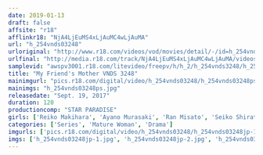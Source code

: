 ```yaml
---
date: 2019-01-13
draft: false
affsite: "r18"
afflinkr18: "NjA4LjEuMS4xLjAuMC4wLjAuMA"
url: "h_254vnds03248"
urloriginal: "http://www.r18.com/videos/vod/movies/detail/-/id=h_254vnds03248"
urlfinal: "http://media.r18.com/track/NjA4LjEuMS4xLjAuMC4wLjAuMA/videos/vod/movies/detail/-/id=h_254vnds03248"
samplevid: "awspv3001.r18.com/litevideo/freepv/h/h_2/h_254vnds3248/h_254vnds3248_dmb_w.mp4"
title: "My Friend's Mother VNDS 3248"
mainimgurl: "pics.r18.com/digital/video/h_254vnds03248/h_254vnds03248ps.jpg"
mainimgs: "h_254vnds03248ps.jpg"
releasedate: "Sept. 19, 2017"
duration: 120
productioncomp: "STAR PARADISE"
girls: ['Reiko Makihara', 'Ayano Murasaki', 'Ran Misato', 'Seiko Shiratori', 'Shino Miyazawa']
categories: ['Series', 'Mature Woman', 'Drama']
imgurls: ['pics.r18.com/digital/video/h_254vnds03248/h_254vnds03248jp-1.jpg', 'pics.r18.com/digital/video/h_254vnds03248/h_254vnds03248jp-2.jpg', 'pics.r18.com/digital/video/h_254vnds03248/h_254vnds03248jp-3.jpg', 'pics.r18.com/digital/video/h_254vnds03248/h_254vnds03248jp-4.jpg', 'pics.r18.com/digital/video/h_254vnds03248/h_254vnds03248jp-5.jpg', 'pics.r18.com/digital/video/h_254vnds03248/h_254vnds03248jp-6.jpg', 'pics.r18.com/digital/video/h_254vnds03248/h_254vnds03248jp-7.jpg', 'pics.r18.com/digital/video/h_254vnds03248/h_254vnds03248jp-8.jpg', 'pics.r18.com/digital/video/h_254vnds03248/h_254vnds03248jp-9.jpg', 'pics.r18.com/digital/video/h_254vnds03248/h_254vnds03248jp-10.jpg', 'pics.r18.com/digital/video/h_254vnds03248/h_254vnds03248jp-11.jpg', 'pics.r18.com/digital/video/h_254vnds03248/h_254vnds03248jp-12.jpg', 'pics.r18.com/digital/video/h_254vnds03248/h_254vnds03248jp-13.jpg', 'pics.r18.com/digital/video/h_254vnds03248/h_254vnds03248jp-14.jpg', 'pics.r18.com/digital/video/h_254vnds03248/h_254vnds03248jp-15.jpg', 'pics.r18.com/digital/video/h_254vnds03248/h_254vnds03248jp-16.jpg', 'pics.r18.com/digital/video/h_254vnds03248/h_254vnds03248jp-17.jpg', 'pics.r18.com/digital/video/h_254vnds03248/h_254vnds03248jp-18.jpg', 'pics.r18.com/digital/video/h_254vnds03248/h_254vnds03248jp-19.jpg', 'pics.r18.com/digital/video/h_254vnds03248/h_254vnds03248jp-20.jpg']
imgs: ['h_254vnds03248jp-1.jpg', 'h_254vnds03248jp-2.jpg', 'h_254vnds03248jp-3.jpg', 'h_254vnds03248jp-4.jpg', 'h_254vnds03248jp-5.jpg', 'h_254vnds03248jp-6.jpg', 'h_254vnds03248jp-7.jpg', 'h_254vnds03248jp-8.jpg', 'h_254vnds03248jp-9.jpg', 'h_254vnds03248jp-10.jpg', 'h_254vnds03248jp-11.jpg', 'h_254vnds03248jp-12.jpg', 'h_254vnds03248jp-13.jpg', 'h_254vnds03248jp-14.jpg', 'h_254vnds03248jp-15.jpg', 'h_254vnds03248jp-16.jpg', 'h_254vnds03248jp-17.jpg', 'h_254vnds03248jp-18.jpg', 'h_254vnds03248jp-19.jpg', 'h_254vnds03248jp-20.jpg']
---
```

